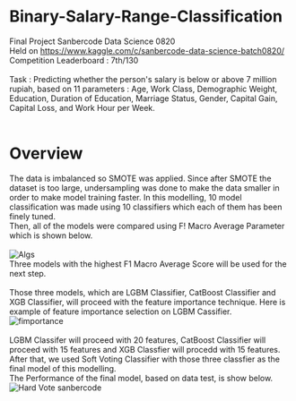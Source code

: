 # Binary-Salary-Range-Classification
Final Project Sanbercode Data Science 0820 <br/>
Held on https://www.kaggle.com/c/sanbercode-data-science-batch0820/ <br/>
Competition Leaderboard : 7th/130 <br/>
<br/>
Task : Predicting whether the person's salary is below or above 7 million rupiah, based on 11 parameters : Age, Work Class, Demographic Weight, Education, Duration of Education, Marriage Status, Gender, Capital Gain, Capital Loss, and  Work Hour per Week. <br/>
<br/>

Overview
========
The data is imbalanced so SMOTE was applied. Since after SMOTE the dataset is too large, undersampling was done to make the data smaller in order to make
model training faster. In this modelling, 10 model classification was made using 10 classifiers which each of them has been finely tuned.<br/>
Then, all of the models were compared using F! Macro Average Parameter which is shown below. <br/>
<br/>
![Algs](https://user-images.githubusercontent.com/67742339/144507093-f668cbe8-2109-4337-b201-b76d0d195dd5.PNG) <br/>
Three models with the highest F1 Macro Average Score will be used for the next step. <br/>
<br/>
Those three models, which are LGBM Classifier, CatBoost Classifier and XGB Classifier, will proceed with the feature importance technique. Here is example of feature importance selection on LGBM Cassifier. <br/>
![fimportance](https://user-images.githubusercontent.com/67742339/144508660-cd1053ef-0920-4148-bfc1-3a339cc6117e.png) <br/>
<br/>
LGBM Classifer will proceed with 20 features, CatBoost Classifier will proceed with 15 features and XGB Classfier will procedd with 15 features.
After that, we used Soft Voting Classifier with those three classfier as the final model of this modelling. <br/>
The Performance of the final model, based on data test, is show below. <br/>
![Hard Vote sanbercode](https://user-images.githubusercontent.com/67742339/144508589-8f973f56-50a1-4d36-96ce-ed1a737eb8e6.png)
